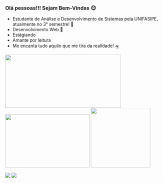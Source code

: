  
### Olá pessoas!!! Sejam Bem-Vindas 😊

- Estudante de Análise e Desenvolvimento de Sistemas pela UNIFASIPE, atualmente no 3° semestre! 💚
- Desenvolvimento Web 💞
- Estágiando
- Amante por leitura 
- Me encanta tudo aquilo que me tira da realidade! 🛸

<img width="370em" height="170em" src="https://github-readme-stats.vercel.app/api?username=karielly16&show_icons=true&theme=dracula&include_all_commits=true&count_private=true"/>   <img  width="270em" height="170em" src="https://github-readme-stats.vercel.app/api/top-langs/?username=karielly16&layout=compact&langs_count=7&theme=dracula"/>  <a> <img src="https://user-images.githubusercontent.com/79888115/145412794-b8830641-f9c7-4a45-9190-4dbb5a79a929.gif" width="190" height="190" border="0"/></a>

<a href="https://www.instagram.com/steffanny_s_/" target="_blank"><img src="https://img.shields.io/badge/-Instagram-%23E4405F?style=for-the-badge&logo=instagram&logoColor=white" target="_blank"></a>
<a href="https://www.linkedin.com/in/steffanny-selzler-4299a2208/" target="_blank"><img src="https://img.shields.io/badge/-LinkedIn-%230077B5?style=for-the-badge&logo=linkedin&logoColor=white" target="_blank"></a>

 
